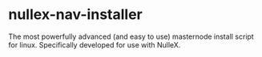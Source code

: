 # nullex-nav-installer
The most powerfully advanced (and easy to use) masternode install script for linux. Specifically developed for use with NulleX.
